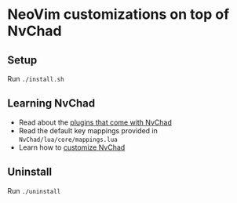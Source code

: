 # NeoVim customizations on top of NvChad

## Setup

Run `./install.sh`

## Learning NvChad

- Read about the [plugins that come with NvChad](https://github.com/NvChad/NvChad)
- Read the default key mappings provided in `NvChad/lua/core/mappings.lua`
- Learn how to [customize NvChad](https://nvchad.com/config/Walkthrough)

## Uninstall

Run `./uninstall`
